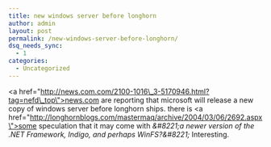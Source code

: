 ```yaml
---
title: new windows server before longhorn
author: admin
layout: post
permalink: /new-windows-server-before-longhorn/
dsq_needs_sync:
  - 1
categories:
  - Uncategorized
---
```

<a href=\"http://news.com.com/2100-1016\_3-5170946.html?tag=nefd\_top\">news.com are reporting</a> that microsoft will release a new copy of windows server before longhorn ships. there is <a href=\"http://longhornblogs.com/mastermaq/archive/2004/03/06/2692.aspx\">some speculation</a> that it may come with *\&#8221;a newer version of the .NET Framework, Indigo, and perhaps WinFS?\&#8221;* Interesting.